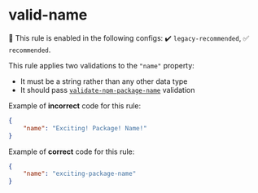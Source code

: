 # valid-name

💼 This rule is enabled in the following configs: ✔️ `legacy-recommended`, ✅ `recommended`.

<!-- end auto-generated rule header -->

This rule applies two validations to the `"name"` property:

- It must be a string rather than any other data type
- It should pass [`validate-npm-package-name`](https://www.npmjs.com/package/validate-npm-package-name) validation

Example of **incorrect** code for this rule:

```json
{
	"name": "Exciting! Package! Name!"
}
```

Example of **correct** code for this rule:

```json
{
	"name": "exciting-package-name"
}
```
